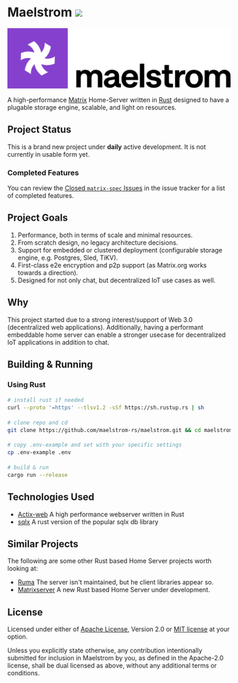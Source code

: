 # Maelstrom ![](https://github.com/maelstrom-rs/maelstrom/workflows/Build/badge.svg)

<img src="./.github/logo-banner.svg">

A high-performance [Matrix](https://matrix.org) Home-Server written in [Rust](rust-lang.org) designed to have a plugable storage engine, scalable, and light on resources.

## Project Status

This is a brand new project under **daily** active development. It is not currently in usable form yet.

### Completed Features

You can review the [Closed `matrix-spec` Issues](https://github.com/maelstrom-rs/maelstrom/issues?q=is%3Aissue+is%3Aclosed+sort%3Acreated-asc+label%3Amatrix-spec+) in the issue tracker for a list of completed features.

## Project Goals

1. Performance, both in terms of scale and minimal resources.
2. From scratch design, no legacy architecture decisions.
3. Support for embedded or clustered deployment (configurable storage engine, e.g. Postgres, Sled, TiKV).
4. First-class e2e encryption and p2p support (as Matrix.org works towards a direction).
5. Designed for not only chat, but decentralized IoT use cases as well.

## Why

This project started due to a strong interest/support of Web 3.0 (decentralized web applications). Additionally,
having a performant embeddable home server can enable a stronger usecase for decentralized IoT applications in addition to chat.

## Building & Running

### Using Rust

```bash
# install rust if needed
curl --proto '=https' --tlsv1.2 -sSf https://sh.rustup.rs | sh

# clone repo and cd
git clone https://github.com/maelstrom-rs/maelstrom.git && cd maelstrom

# copy .env-example and set with your specific settings
cp .env-example .env

# build & run
cargo run --release
```

## Technologies Used

- [Actix-web](https://actix.rs) A high performance webserver written in Rust
- [sqlx](https://github.com/launchbadge/sqlx) A rust version of the popular sqlx db library

## Similar Projects

The following are some other Rust based Home Server projects worth looking at:

- [Ruma](https://github.com/ruma) The server isn't maintained, but he client libraries appear so.
- [Matrixserver](https://git.koesters.xyz/timo/matrixserver) A new Rust based Home Server under development.

## License

Licensed under either of [Apache License](LICENSE-APACHE), Version
2.0 or [MIT license](LICENSE-MIT) at your option.

Unless you explicitly state otherwise, any contribution intentionally submitted
for inclusion in Maelstrom by you, as defined in the Apache-2.0 license, shall be
dual licensed as above, without any additional terms or conditions.
